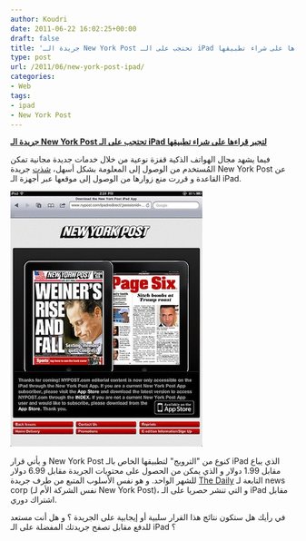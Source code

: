 ```yaml
---
author: Koudri
date: 2011-06-22 16:02:25+00:00
draft: false
title: 'جريدة الـ New York Post تحتجب على الـ iPad لتجبر قراءها على شراء تطبيقها '
type: post
url: /2011/06/new-york-post-ipad/
categories:
- Web
tags:
- ipad
- New York Post
---
```


[**جريدة الـ New York Post تحتجب على الـ iPad لتجبر قراءها على شراء تطبيقها**](https://www.it-scoop.com/2011/06/new-york-post-ipad/)




فيما يشهد مجال الهواتف الذكية قفزة نوعية من خلال خدمات جديدة مجانية تمكن المُستخدم من الوصول إلى المعلومة بشكل أسهل، [شذت](http://www.google.com/hostednews/afp/article/ALeqM5giufbi5hYY8JQBFhWiNMgxFAR0yA?docId=CNG.b4ee8bec3b9c4139dd0a5b87e471ccee.711) جريدة New York Post عن القاعدة و قررت منع زوارها من الوصول إلى موقعها عبر أجهزة الـ iPad.







[![](new-york-post-safari-ipad-application.jpg)
](https://www.it-scoop.com/2011/06/new-york-post-ipad/)


و يأتي قرار New York Post كنوع من "الترويج" لتطبيقها الخاص بالـ iPad الذي يباع مقابل 1.99 دولار و الذي يمكن من الحصول على محتويات الجريدة مقابل 6.99 دولار للشهر الواحد. و هو نفس الأسلوب المتبع من طرف جريدة [The Daily](https://www.it-scoop.com/tag/the-daily/) التابعة لـ news corp (نفس الشركة الأم لـ New York Post)، و التي تنشر حصريا على الـ iPad مقابل اشتراك دوري.

في رأيك هل ستكون نتائج هذا القرار سلبية أو إيجابية على الجريدة ؟ و هل أنت مستعد للدفع مقابل تصفح جريدتك المفضلة على الـ iPad ؟

